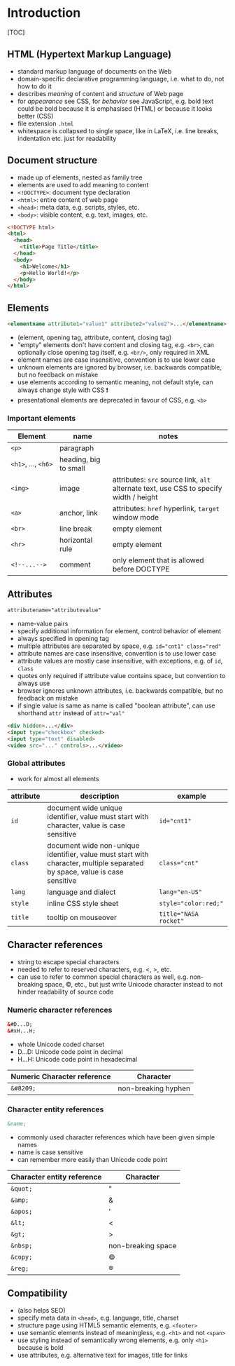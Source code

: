 # Introduction

[TOC]



## HTML (Hypertext Markup Language)

- standard markup language of documents on the Web
- domain-specific declarative programming language, i.e. what to do, not how to do it
- describes _meaning_ of content and _structure_ of Web page
- for _appearance_ see CSS, for _behavior_ see JavaScript, e.g. bold text could be bold because it is emphasised (HTML) or because it looks better (CSS)
- file extension `.html`
- whitespace is collapsed to single space, like in LaTeX, i.e. line breaks, indentation etc. just for readability



## Document structure

- made up of elements, nested as family tree
- elements are used to add meaning to content
- `<!DOCTYPE>`: document type declaration
- `<html>`: entire content of web page
- `<head>`: meta data, e.g. scripts, styles, etc.
- `<body>`: visible content, e.g. text, images, etc.

```html
<!DOCTYPE html>
<html>
  <head>
    <title>Page Title</title>
  </head>
  <body>
    <h1>Welcome</h1>
    <p>Hello World!</p>
  </body>
</html>
```



## Elements

```html
<elementname attribute1="value1" attribute2="value2">...</elementname>
```

- (element, opening tag, attribute, content, closing tag)
- "empty" elements don't have content and closing tag, e.g. `<br>`, can optionally close opening tag itself, e.g. `<br/>`, only required in XML
- element names are case insensitive, convention is to use lower case
- unknown elements are ignored by browser, i.e. backwards compatible, but no feedback on mistake
- use elements according to semantic meaning, not default style, can always change style with CSS ❗️
- presentational elements are deprecated in favour of CSS, e.g. `<b>`

### Important elements

| Element | name | notes |
| - | - | - |
| `<p>` | paragraph | |
| `<h1>`,&nbsp;...,&nbsp;`<h6>` | heading, big to small | |
| `<img>` | image | attributes: `src` source link, `alt` alternate text, use CSS to specify width / height |
| `<a>` | anchor, link | attributes: `href` hyperlink, `target` window mode |
| `<br>` | line break | empty element |
| `<hr>` | horizontal rule | empty element |
| `<!--...-->` | comment | only element that is allowed before DOCTYPE |



## Attributes

```html
attributename="attributevalue"
```

- name-value pairs
- specify additional information for element, control behavior of element
- always specified in opening tag
- multiple attributes are separated by space, e.g. `id="cnt1" class="red"`
- attribute names are case insensitive, convention is to use lower case
- attribute values are mostly case insensitive, with exceptions, e.g. of `id`, `class`
- quotes only required if attribute value contains space, but convention to always use
- browser ignores unknown attributes, i.e. backwards compatible, but no feedback on mistake
- if single value is same as name is called "boolean attribute", can use shorthand `attr` instead of `attr="val"`
```html
<div hidden>...</div>
<input type="checkbox" checked>
<input type="text" disabled>
<video src="..." controls>...</video>
```

### Global attributes

- work for almost all elements

| attribute | description | example |
| - | - | - |
| `id` | document wide unique identifier, value must start with character, value is case sensitive | `id="cnt1"` |
| `class` | document wide non-unique identifier, value must start with character, multiple separated by space, value is case sensitive | `class="cnt"` |
| `lang` | language and dialect | `lang="en-US"` |
| `style` | inline CSS style sheet | `style="color:red;"`  |
| `title` | tooltip on mouseover | `title="NASA rocket"` |



## Character references

- string to escape special characters
- needed to refer to reserved characters, e.g. &lt;, &gt;, etc.
- can use to refer to common special characters as well, e.g. non-breaking space, &copy;, etc., but just write Unicode character instead to not hinder readability of source code

### Numeric character references

```html
&#D...D;
&#xH...H;
```

- whole Unicode coded charset
- D...D: Unicode code point in decimal
- H...H: Unicode code point in hexadecimal

| Numeric Character reference | Character           |
| --------------------------- | ------------------- |
| `&#8209;`                   | non-breaking hyphen |

### Character entity references

```html
&name;
```

- commonly used character references which have been given simple names
- name is case sensitive
- can remember more easily than Unicode code point

| Character entity reference | Character          |
| -------------------------- | ------------------ |
| `&quot;`                   | &quot;             |
| `&amp;`                    | &amp;              |
| `&apos;`                   | &apos;             |
| `&lt;`                     | &lt;               |
| `&gt;`                     | &gt;               |
| `&nbsp;`                   | non-breaking space |
| `&copy;`                   | &copy;             |
| `&reg;`                    | &reg;              |



## Compatibility

- (also helps SEO)
- specify meta data in `<head>`, e.g. language, title, charset
- structure page using HTML5 semantic elements, e.g. `<footer>`
- use semantic elements instead of meaningless, e.g. `<h1>` and not `<span>`
- use styling instead of semantically wrong elements, e.g. only `<h1>` because is bold
- use attributes, e.g. alternative text for images, title for links